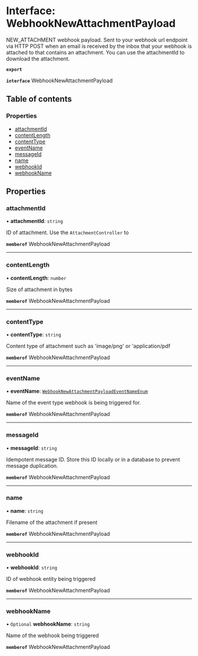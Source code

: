 # Interface: WebhookNewAttachmentPayload

NEW_ATTACHMENT webhook payload. Sent to your webhook url endpoint via HTTP POST when an email is received by the inbox that your webhook is attached to that contains an attachment. You can use the attachmentId to download the attachment.

**`export`**

**`interface`** WebhookNewAttachmentPayload

## Table of contents

### Properties

- [attachmentId](WebhookNewAttachmentPayload.md#attachmentid)
- [contentLength](WebhookNewAttachmentPayload.md#contentlength)
- [contentType](WebhookNewAttachmentPayload.md#contenttype)
- [eventName](WebhookNewAttachmentPayload.md#eventname)
- [messageId](WebhookNewAttachmentPayload.md#messageid)
- [name](WebhookNewAttachmentPayload.md#name)
- [webhookId](WebhookNewAttachmentPayload.md#webhookid)
- [webhookName](WebhookNewAttachmentPayload.md#webhookname)

## Properties

### <a id="attachmentid" name="attachmentid"></a> attachmentId

• **attachmentId**: `string`

ID of attachment. Use the `AttachmentController` to

**`memberof`** WebhookNewAttachmentPayload

___

### <a id="contentlength" name="contentlength"></a> contentLength

• **contentLength**: `number`

Size of attachment in bytes

**`memberof`** WebhookNewAttachmentPayload

___

### <a id="contenttype" name="contenttype"></a> contentType

• **contentType**: `string`

Content type of attachment such as 'image/png' or 'application/pdf

**`memberof`** WebhookNewAttachmentPayload

___

### <a id="eventname" name="eventname"></a> eventName

• **eventName**: [`WebhookNewAttachmentPayloadEventNameEnum`](../enums/WebhookNewAttachmentPayloadEventNameEnum.md)

Name of the event type webhook is being triggered for.

**`memberof`** WebhookNewAttachmentPayload

___

### <a id="messageid" name="messageid"></a> messageId

• **messageId**: `string`

Idempotent message ID. Store this ID locally or in a database to prevent message duplication.

**`memberof`** WebhookNewAttachmentPayload

___

### <a id="name" name="name"></a> name

• **name**: `string`

Filename of the attachment if present

**`memberof`** WebhookNewAttachmentPayload

___

### <a id="webhookid" name="webhookid"></a> webhookId

• **webhookId**: `string`

ID of webhook entity being triggered

**`memberof`** WebhookNewAttachmentPayload

___

### <a id="webhookname" name="webhookname"></a> webhookName

• `Optional` **webhookName**: `string`

Name of the webhook being triggered

**`memberof`** WebhookNewAttachmentPayload
